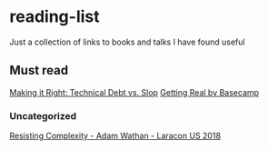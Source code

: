 # reading-list
Just a collection of links to books and talks I have found useful

## Must read
[Making it Right: Technical Debt vs. Slop](https://naildrivin5.com/blog/2012/10/05/making-it-right-technical-debt-vs-slop.html)
[Getting Real by Basecamp](https://basecamp.com/gettingreal/getting-real.pdf)

### Uncategorized
[Resisting Complexity - Adam Wathan - Laracon US 2018](https://www.youtube.com/watch?v=dfgtKb-VpRk)
